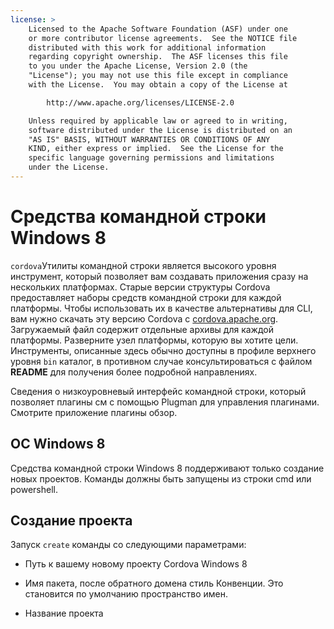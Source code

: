 ```yaml
---
license: >
    Licensed to the Apache Software Foundation (ASF) under one
    or more contributor license agreements.  See the NOTICE file
    distributed with this work for additional information
    regarding copyright ownership.  The ASF licenses this file
    to you under the Apache License, Version 2.0 (the
    "License"); you may not use this file except in compliance
    with the License.  You may obtain a copy of the License at

        http://www.apache.org/licenses/LICENSE-2.0

    Unless required by applicable law or agreed to in writing,
    software distributed under the License is distributed on an
    "AS IS" BASIS, WITHOUT WARRANTIES OR CONDITIONS OF ANY
    KIND, either express or implied.  See the License for the
    specific language governing permissions and limitations
    under the License.
---
```


# Средства командной строки Windows 8

`cordova`Утилиты командной строки является высокого уровня инструмент, который позволяет вам создавать приложения сразу на нескольких платформах. Старые версии структуры Cordova предоставляет наборы средств командной строки для каждой платформы. Чтобы использовать их в качестве альтернативы для CLI, вам нужно скачать эту версию Cordova с [cordova.apache.org][1]. Загружаемый файл содержит отдельные архивы для каждой платформы. Разверните узел платформы, которую вы хотите цели. Инструменты, описанные здесь обычно доступны в профиле верхнего уровня `bin` каталог, в противном случае консультироваться с файлом **README** для получения более подробной направлениях.

 [1]: http://cordova.apache.org

Сведения о низкоуровневый интерфейс командной строки, который позволяет плагины см с помощью Plugman для управления плагинами. Смотрите приложение плагины обзор.

## ОС Windows 8

Средства командной строки Windows 8 поддерживают только создание новых проектов. Команды должны быть запущены из строки cmd или powershell.

## Создание проекта

Запуск `create` команды со следующими параметрами:

*   Путь к вашему новому проекту Cordova Windows 8

*   Имя пакета, после обратного домена стиль Конвенции. Это становится по умолчанию пространство имен.

*   Название проекта